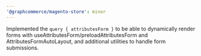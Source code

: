 ```yaml
---
'@graphcommerce/magento-store': minor
---
```


Implemented the `query { attributesForm }` to be able to dynamically render forms with useAttributesForm/preloadAttributesForm and AttributesFormAutoLayout, and additional utilities to handle form submissions.
